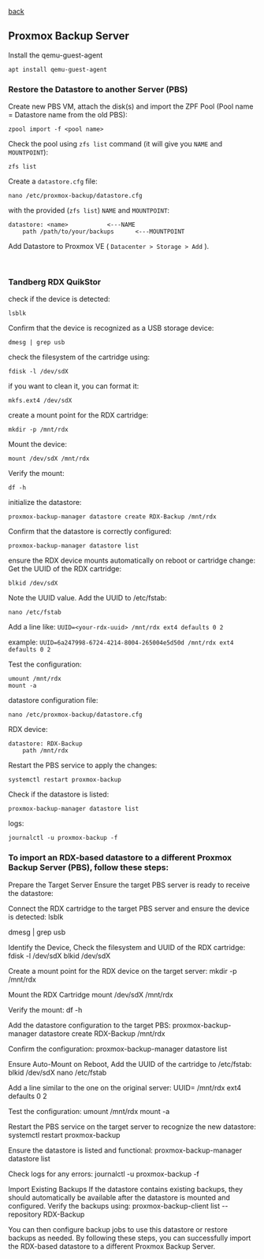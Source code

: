 <p align="left">
  <a href="https://github.com/vdarkobar/cloud/tree/main?tab=readme-ov-file#self-hosted-homelab-cloud">back</a>
  <br>
</p> 
  
## Proxmox Backup Server
  
Install the qemu-guest-agent
```
apt install qemu-guest-agent
```  
  
### Restore the Datastore to another Server (PBS)

Create new PBS VM, attach the disk(s) and import the ZPF Pool (Pool name = Datastore name from the old PBS):
```
zpool import -f <pool name>
```  
  
Check the pool using `zfs list` command (it will give you `NAME` and `MOUNTPOINT`):
```
zfs list
```  
  
Create a `datastore.cfg` file: 
```
nano /etc/proxmox-backup/datastore.cfg
```
  
with the provided (`zfs list`) `NAME` and `MOUNTPOINT`:
```
datastore: <name>			<---NAME
    path /path/to/your/backups		<---MOUNTPOINT
```

Add Datastore to Proxmox VE ( `Datacenter > Storage > Add` ).  
 
<br>

### Tandberg RDX QuikStor

check if the device is detected:
```
lsblk
```

Confirm that the device is recognized as a USB storage device:
```
dmesg | grep usb
```

check the filesystem of the cartridge using:
```
fdisk -l /dev/sdX
```

if you want to clean it, you can format it:
```
mkfs.ext4 /dev/sdX
```

create a mount point for the RDX cartridge:
```
mkdir -p /mnt/rdx
```

Mount the device:
```
mount /dev/sdX /mnt/rdx
```

Verify the mount:
```
df -h
```

initialize the datastore:
```
proxmox-backup-manager datastore create RDX-Backup /mnt/rdx
```

Confirm that the datastore is correctly configured:
```
proxmox-backup-manager datastore list
```

ensure the RDX device mounts automatically on reboot or cartridge change:
Get the UUID of the RDX cartridge:
```
blkid /dev/sdX
```

Note the UUID value.
Add the UUID to /etc/fstab:
```
nano /etc/fstab
```

Add a line like: `UUID=<your-rdx-uuid> /mnt/rdx ext4 defaults 0 2`

example: `UUID=6a247998-6724-4214-8004-265004e5d50d /mnt/rdx ext4 defaults 0 2`

Test the configuration:
```
umount /mnt/rdx
mount -a
```

datastore configuration file:
```
nano /etc/proxmox-backup/datastore.cfg
```

RDX device:
```
datastore: RDX-Backup
    path /mnt/rdx
```

Restart the PBS service to apply the changes:
```
systemctl restart proxmox-backup
```

Check if the datastore is listed:
```
proxmox-backup-manager datastore list
```

logs:
```
journalctl -u proxmox-backup -f
```

### To import an RDX-based datastore to a different Proxmox Backup Server (PBS), follow these steps:

Prepare the Target Server
Ensure the target PBS server is ready to receive the datastore:

Connect the RDX cartridge to the target PBS server and ensure the device is detected:
lsblk

dmesg | grep usb

Identify the Device, Check the filesystem and UUID of the RDX cartridge:
fdisk -l /dev/sdX
blkid /dev/sdX

Create a mount point for the RDX device on the target server:
mkdir -p /mnt/rdx


Mount the RDX Cartridge
mount /dev/sdX /mnt/rdx

Verify the mount:
df -h

Add the datastore configuration to the target PBS:
proxmox-backup-manager datastore create RDX-Backup /mnt/rdx

Confirm the configuration:
proxmox-backup-manager datastore list

Ensure Auto-Mount on Reboot, Add the UUID of the cartridge to /etc/fstab:
blkid /dev/sdX
nano /etc/fstab

Add a line similar to the one on the original server:
UUID=<your-rdx-uuid> /mnt/rdx ext4 defaults 0 2

Test the configuration:
umount /mnt/rdx
mount -a

Restart the PBS service on the target server to recognize the new datastore:
systemctl restart proxmox-backup

Ensure the datastore is listed and functional:
proxmox-backup-manager datastore list

Check logs for any errors:
journalctl -u proxmox-backup -f

Import Existing Backups
If the datastore contains existing backups, 
they should automatically be available after the datastore is mounted and configured. 
Verify the backups using:
proxmox-backup-client list --repository RDX-Backup

You can then configure backup jobs to use this datastore or restore backups as needed.
By following these steps, you can successfully import the RDX-based datastore to a different Proxmox Backup Server.
